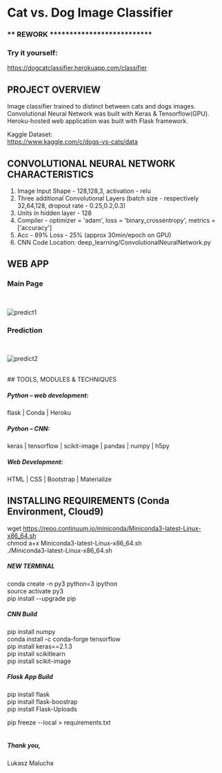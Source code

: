 # Cat vs. Dog Image Classifier

### ** REWORK **************************

### Try it yourself:
https://dogcatclassifier.herokuapp.com/classifier


## PROJECT OVERVIEW

Image classifier trained to distinct between cats and dogs images. Convolutional Neural Network was built with Keras & Tensorflow(GPU). 
Heroku-hosted web application was built with Flask framework. <br>

Kaggle Dataset:<br>
https://www.kaggle.com/c/dogs-vs-cats/data

## CONVOLUTIONAL NEURAL NETWORK CHARACTERISTICS

1. Image Input Shape - 128,128,3, activation - relu
2. Three additional Convolutional Layers (batch size - respectively 32,64,128, dropout rate - 0.25,0.2,0.3)
3. Units in hidden layer - 128
4. Compiler - optimizer = 'adam', loss = 'binary_crossentropy', metrics = ['accuracy']
5. Acc - 89% Loss - 25% (approx 30min/epoch on GPU)
6. CNN Code Location: deep_learning/ConvolutionalNeuralNetwork.py
## WEB APP
### Main Page
<br>

![predict1](https://user-images.githubusercontent.com/26208598/46571284-fa20c200-c969-11e8-8672-97ff251c882c.PNG)

### Prediction
<br>

![predict2](https://user-images.githubusercontent.com/26208598/46571286-fbea8580-c969-11e8-9f53-a1bad88b780c.PNG)

<br>
## TOOLS, MODULES & TECHNIQUES

##### Python – web development:
flask | Conda | Heroku
##### Python – CNN:
keras | tensorflow | scikit-image | pandas | numpy | h5py

##### Web Development:
HTML | CSS | Bootstrap | Materialize


## INSTALLING REQUIREMENTS (Conda Environment, Cloud9)

wget https://repo.continuum.io/miniconda/Miniconda3-latest-Linux-x86_64.sh<br>
chmod a+x Miniconda3-latest-Linux-x86_64.sh<br>
./Miniconda3-latest-Linux-x86_64.sh<br>

##### NEW TERMINAL

conda create -n py3 python=3 ipython <br>
source activate py3 <br>
pip install --upgrade pip<br>

##### CNN Build

pip install numpy <br>
conda install -c conda-forge tensorflow<br>
pip install keras==2.1.3<br>
pip install scikitlearn <br>
pip install scikit-image<br>

##### Flask App Build

pip install flask<br>
pip install flask-boostrap<br>
pip install Flask-Uploads<br>

pip freeze --local > requirements.txt
<br>
<br>
##### Thank you,

Lukasz Malucha